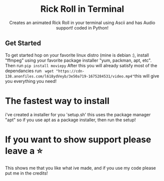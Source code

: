 <h1 align="center">Rick Roll in Terminal</h1>
<p align="center">Creates an animated Rick Roll in your terminal using Ascii and has Audio support! coded in Python!</p>


## Get Started
To get started hop on your favorite linux distro (mine is debian :), install "ffmpeg" using your favorite package installer "yum, packman, apt, etc". Then run ```pip install moviepy``` After this you will already satisfy most of the dependancies run ``` wget "https://cdn-138.anonfiles.com/l618ydVeyb/3e50a719-1675284531/video.mp4"```this will give you everything you need!
 
# The fastest way to install
i've created a installer for you 'setup.sh' this uses the package manager "apt" so if you use apt as a package installer, then run the setup!

# If you want to show support please leave a ⭐ 
This shows me that you like what ive made, and if you use my code please put me in the credits!
